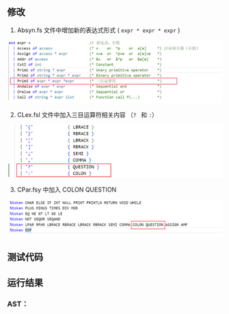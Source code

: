 ## 修改

1. Absyn.fs 文件中增加新的表达式形式 ( `expr * expr * expr` )

![image-20220531131601266](.\测试.assets\image-20220531131601266.png)

2. CLex.fsl 文件中加入三目运算符相关内容 （`? ` 和 `:`）

![image-20220531132716220](.\测试.assets\image-20220531132716220.png)

3. CPar.fsy 中加入 COLON QUESTION

![image-20220531132916620](.\测试.assets\image-20220531132916620.png)

## 测试代码

## 运行结果

### AST：

